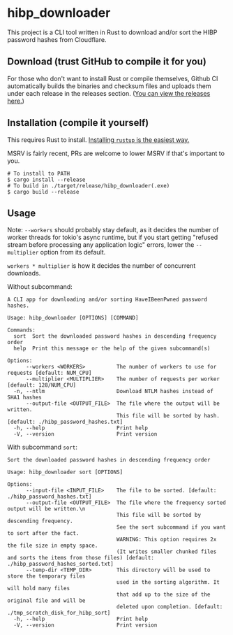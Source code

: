 # hibp_downloader

This project is a CLI tool written in Rust to download and/or sort the HIBP password hashes from Cloudflare.

## Download (trust GitHub to compile it for you)

For those who don't want to install Rust or compile themselves, Github CI automatically builds the binaries and
checksum files and uploads them under each release in the releases section.
([You can view the releases here.](https://github.com/junderw/hibp_downloader/releases))

## Installation (compile it yourself)

This requires Rust to install. [Installing `rustup` is the easiest way.](https://www.rust-lang.org/tools/install)

MSRV is fairly recent, PRs are welcome to lower MSRV if that's important to you.

```
# To install to PATH
$ cargo install --release
# To build in ./target/release/hibp_downloader(.exe)
$ cargo build --release
```

## Usage

Note: `--workers` should probably stay default, as it decides the number of worker threads for tokio's
async runtime, but if you start getting "refused stream before processing any application logic" errors,
lower the `--multiplier` option from its default.

`workers * multiplier` is how it decides the number of concurrent downloads.

Without subcommand:

```
A CLI app for downloading and/or sorting HaveIBeenPwned password hashes.

Usage: hibp_downloader [OPTIONS] [COMMAND]

Commands:
  sort  Sort the downloaded password hashes in descending frequency order
  help  Print this message or the help of the given subcommand(s)

Options:
      --workers <WORKERS>          The number of workers to use for requests [default: NUM_CPU]
      --multiplier <MULTIPLIER>    The number of requests per worker [default: 128/NUM_CPU]
  -n, --ntlm                       Download NTLM hashes instead of SHA1 hashes
      --output-file <OUTPUT_FILE>  The file where the output will be written.
                                   This file will be sorted by hash. [default: ./hibp_password_hashes.txt]
  -h, --help                       Print help
  -V, --version                    Print version
```

With subcommand `sort`:

```
Sort the downloaded password hashes in descending frequency order

Usage: hibp_downloader sort [OPTIONS]

Options:
      --input-file <INPUT_FILE>    The file to be sorted. [default: ./hibp_password_hashes.txt]
      --output-file <OUTPUT_FILE>  The file where the frequency sorted output will be written.\n
                                   This file will be sorted by descending frequency.
                                   See the sort subcommand if you want to sort after the fact.
                                   WARNING: This option requires 2x the file size in empty space.
                                   (It writes smaller chunked files and sorts the items from those files) [default: ./hibp_password_hashes_sorted.txt]
      --temp-dir <TEMP_DIR>        This directory will be used to store the temporary files
                                   used in the sorting algorithm. It will hold many files
                                   that add up to the size of the original file and will be
                                   deleted upon completion. [default: ./tmp_scratch_disk_for_hibp_sort]
  -h, --help                       Print help
  -V, --version                    Print version
```